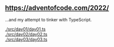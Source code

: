## https://adventofcode.com/2022/
...and my attempt to tinker with TypeScript.


[./src/day01/day01.ts](<./src/day01/day01.ts> "day 01")  
[./src/day02/day02.ts](<./src/day02/day02.ts> "day 02")  
[./src/day03/day03.ts](<./src/day02/day03.ts> "day 03")  
